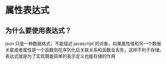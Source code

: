 # 属性表达式

## 为什么要使用表达式？

json 只是一种数据格式，不能描述 javascript 的对象，如果属性值和另一个数据关联或者属性是一个函数则在序列化后关联关系和函数会丢失，这样不利于存储，表达式就是为了实现既能简单的表示定义也能存储的作用
